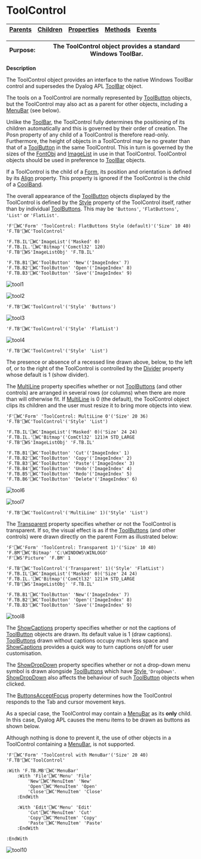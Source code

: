 




<h1 class="heading"><span class="name">ToolControl</span></h1>

| [Parents](../ParentLists/ToolControl.htm) | [Children](../ChildLists/ToolControl.htm) | [Properties](../PropLists/ToolControl.htm) | [Methods](../MethodLists/ToolControl.htm) | [Events](../EventLists/ToolControl.htm) |
| --- | --- | --- | --- | ---  |


| Purpose: | The ToolControl object provides a standard Windows ToolBar. |
| --- | ---  |


**Description**


The ToolControl object provides an interface to the native Windows ToolBar control and supersedes the Dyalog APL [ToolBar](../a-z/toolbar.md) object.



The tools on a ToolControl are normally represented by [ToolButton](../a-z/toolbutton.md) objects, but the ToolControl may also act as a parent for other objects, including a [MenuBar](../a-z/menubar.md) (see below).


Unlike the [ToolBar](../a-z/toolbar.md), the ToolControl fully determines the positioning of its children automatically and this is governed by their order of creation. The Posn property of any child of a ToolControl is therefore read-only. Furthermore, the height of objects in a ToolControl may be no greater than that of a [ToolButton](../a-z/toolbutton.md) in the same ToolControl. This in turn is governed by the sizes of the [FontObj](../a-z/fontobj.md) and [ImageList](../a-z/imagelist.md) in use in that ToolControl. ToolControl objects should be used in preference to [ToolBar](../a-z/toolbar.md) objects.


If a ToolControl is the child of a [Form](../a-z/form.md), its position and orientation is defined by its [Align](../a-z/align.md) property. This property is ignored if the ToolControl is the child of a [CoolBand](../a-z/coolband.md).


The overall appearance of the [ToolButton](../a-z/toolbutton.md) objects displayed by the ToolControl is defined by the [Style](../a-z/style.md) property of the ToolControl itself, rather than by individual [ToolButtons](../a-z/toolbutton.md). This may be `'Buttons'`, `'FlatButtons'`, `'List'` or `'FlatList'`.
```apl
'F'⎕WC'Form' 'ToolControl: FlatButtons Style (default)'('Size' 10 40)
'F.TB'⎕WC'ToolControl'

'F.TB.IL'⎕WC'ImageList'('Masked' 0)
'F.TB.IL.'⎕WC'Bitmap'('Comctl32' 120)
'F.TB'⎕WS'ImageListObj' 'F.TB.IL'

'F.TB.B1'⎕WC'ToolButton' 'New'('ImageIndex' 7)
'F.TB.B2'⎕WC'ToolButton' 'Open'('ImageIndex' 8)
'F.TB.B3'⎕WC'ToolButton' 'Save'('ImageIndex' 9)
```


![tool1](../img/tool1.gif)


![tool2](../img/tool2.gif)
```apl
'F.TB'⎕WC'ToolControl'('Style' 'Buttons')
```


![tool3](../img/tool3.gif)
```apl
'F.TB'⎕WC'ToolControl'('Style' 'FlatList')
```


![tool4](../img/tool4.gif)
```apl
'F.TB'⎕WC'ToolControl'('Style' 'List')
```


The presence or absence of a recessed line drawn above, below, to the left of, or to the right of the ToolControl is controlled by the [Divider](../a-z/divider.md) property whose default is 1 (show divider).


The [MultiLine](../a-z/multiline.md) property specifies whether or not [ToolButtons](../a-z/toolbutton.md) (and other controls) are arranged in several rows (or columns) when there are more than will otherwise fit. If [MultiLine](../a-z/multiline.md) is 0 (the default), the ToolControl object clips its children and the user must resize it to bring more objects into view.
```apl
'F'⎕WC'Form' 'ToolControl: MultiLine 0'('Size' 20 36)
'F.TB'⎕WC'ToolControl'('Style' 'List')

'F.TB.IL'⎕WC'ImageList'('Masked' 0)('Size' 24 24)
'F.TB.IL.'⎕WC'Bitmap'('ComCtl32' 121)⍝ STD_LARGE
'F.TB'⎕WS'ImageListObj' 'F.TB.IL'

'F.TB.B1'⎕WC'ToolButton' 'Cut'('ImageIndex' 1)
'F.TB.B2'⎕WC'ToolButton' 'Copy'('ImageIndex' 2)
'F.TB.B3'⎕WC'ToolButton' 'Paste'('ImageIndex' 3)
'F.TB.B4'⎕WC'ToolButton' 'Undo'('ImageIndex' 4)
'F.TB.B5'⎕WC'ToolButton' 'Redo'('ImageIndex' 5)
'F.TB.B6'⎕WC'ToolButton' 'Delete'('ImageIndex' 6)
```


![tool6](../img/tool6.gif)


![tool7](../img/tool7.gif)
```apl
'F.TB'⎕WC'ToolControl'('MultiLine' 1)('Style' 'List')
```


The [Transparent](../a-z/transparent.md) property specifies whether or not the ToolControl is transparent. If so, the visual effect is as if the [ToolButtons](../a-z/toolbutton.md) (and other controls) were drawn directly on the parent Form as illustrated below:
```apl
'F'⎕WC'Form' 'ToolControl: Transparent 1)'('Size' 10 40)
'F.BM'⎕WC'Bitmap' 'C:\WINDOWS\WINLOGO'
'F'⎕WS'Picture' 'F.BM' 1

'F.TB'⎕WC'ToolControl'('Transparent' 1)('Style' 'FlatList')
'F.TB.IL'⎕WC'ImageList'('Masked' 0)('Size' 24 24)
'F.TB.IL.'⎕WC'Bitmap'('ComCtl32' 121)⍝ STD_LARGE
'F.TB'⎕WS'ImageListObj' 'F.TB.IL'

'F.TB.B1'⎕WC'ToolButton' 'New'('ImageIndex' 7)
'F.TB.B2'⎕WC'ToolButton' 'Open'('ImageIndex' 8)
'F.TB.B3'⎕WC'ToolButton' 'Save'('ImageIndex' 9)
```


![tool8](../img/tool8.gif)


The [ShowCaptions](../a-z/showcaptions.md) property specifies whether or not the captions of [ToolButton](../a-z/toolbutton.md) objects are drawn. Its default value is 1 (draw captions). [ToolButtons](../a-z/toolbutton.md) drawn without captions occupy much less space and [ShowCaptions](../a-z/showcaptions.md) provides a quick way to turn captions on/off for user customisation.


The [ShowDropDown](../a-z/showdropdown.md) property specifies whether or not a drop-down menu symbol is drawn alongside [ToolButtons](../a-z/toolbutton.md) which have [Style ](../a-z/style.md)`'DropDown'`. [ShowDropDown](../a-z/showdropdown.md) also affects the behaviour of such [ToolButton](../a-z/toolbutton.md) objects when clicked.


The [ButtonsAcceptFocus](../a-z/buttonsacceptfocus.md) property determines how the ToolControl responds to the Tab and cursor movement keys.


As a special case, the ToolControl may contain a [MenuBar](../a-z/menubar.md) as its **only** child. In this case, Dyalog APL causes the menu items to be drawn as buttons as shown below.


Although nothing is done to prevent it, the use of other objects in a ToolControl containing a [MenuBar](../a-z/menubar.md), is not supported.
```apl
'F'⎕WC'Form' 'ToolControl with MenuBar'('Size' 20 40)
'F.TB'⎕WC'ToolControl'

:With 'F.TB.MB'⎕WC'MenuBar'
    :With 'File'⎕WC'Menu' 'File'
        'New'⎕WC'MenuItem' 'New'
        'Open'⎕WC'MenuItem' 'Open'
        'Close'⎕WC'MenuItem' 'Close'
    :EndWith

    :With 'Edit'⎕WC'Menu' 'Edit'
        'Cut'⎕WC'MenuItem' 'Cut'
        'Copy'⎕WC'MenuItem' 'Copy'
        'Paste'⎕WC'MenuItem' 'Paste'
    :EndWith

:EndWith
```


![tool10](../img/tool10.gif)


